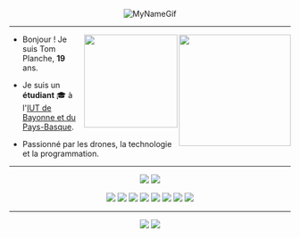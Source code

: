 <p align="center">
    <img src="https://github.com/TomPlanche/TomPlanche/blob/main/gifPerso.gif" alt= "MyNameGif">
</p>

---
<a href="https://samujjwaal.me/"><img src="https://github-readme-stats.vercel.app/api/top-langs/?username=tomPlanche&theme=dark&layout=compact" align="right" height="200" /></a>
<a href="https://samujjwaal.me/"><img src="https://github-readme-stats.vercel.app/api?username=tomplanche&theme=dark&show_icons=true" align="right" height="167" /></a>

<div style="height: auto;">
    <div>
        <ul>
            <li>
                <p>
                    Bonjour ! Je suis Tom Planche, <strong>19</strong> ans.
                </p>
            </li>
            <li>
                <p>
                    Je suis un <strong>étudiant</strong> 🎓 à l'<a href="https://www.iutbayonne.univ-pau.fr">IUT de Bayonne et du Pays-Basque</a>.
                </p>
            </li>
            <li>
                <p>Passionné par les drones, la technologie et la programmation.</p>
            </li>
        </ul>
    </div>
</div>


--- 

<p align = "center">
    <img src = "https://img.shields.io/badge/-Kali-FCC624?logo=Linux&style=for-the-badge&logoColor=black">
    <img src = "https://img.shields.io/badge/-Mac_OS-999999?logo=Apple&style=for-the-badge&logoColor=white">
</p>

<p align="center">
    <img src="https://img.shields.io/badge/swift%20-red.svg?&style=for-the-badge&logo=swift&logoColor=white"/>
    <img src="https://img.shields.io/badge/c++%20-%2300599C.svg?&style=for-the-badge&logo=c%2B%2B&ogoColor=white"/>
    <img src="https://img.shields.io/badge/python%20-%2314354C.svg?&style=for-the-badge&logo=python&logoColor=white"/>
    <img src="https://img.shields.io/badge/javascript%20-%23323330.svg?&style=for-the-badge&logo=javascript&logoColor=%23F7DF1E"/>
    <img src="https://img.shields.io/badge/html5%20-red.svg?&style=for-the-badge&logo=html5&logoColor=white"/>
    <img src="https://img.shields.io/badge/css3%20-%2300599C.svg?&style=for-the-badge&logo=css3&logoColor=white"/>
    <img src="https://img.shields.io/badge/github%20-%23121011.svg?&style=for-the-badge&logo=github&logoColor=white"/>
    <img src="https://img.shields.io/badge/suite adobe%20-red.svg?&style=for-the-badge&logo=adobe&logoColor=white"/>
</p>

---

<p align = "center">
    <img src = "https://img.shields.io/badge/-tomplanche@icloud.com-c14438?style=flat-square&logo=ICloud&logoColor=white&link=mailto:tomplanche@icloud.com&color=blue">
    <img src = "https://img.shields.io/github/stars/tomPlanche?style=social" link = "https://github.com/TomPlanche">
</p>